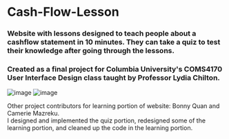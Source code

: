 # Cash-Flow-Lesson
### Website with lessons designed to teach people about a cashflow statement in 10 minutes. They can take a quiz to test their knowledge after going through the lessons. 
### Created as a final project for Columbia University's COMS4170 User Interface Design class taught by Professor Lydia Chilton. 
![image](https://github.com/honganndo/Cash-Flow-Lesson/assets/45318997/6c5c9049-31e5-48ec-9ba2-6c1089a86186)
![image](https://github.com/honganndo/Cash-Flow-Lesson/assets/45318997/33c346a9-c1e3-4fc3-b65c-5af0925d0938)

Other project contributors for learning portion of website: Bonny Quan and Camerie Mazreku. <br>
I designed and implemented the quiz portion, redesigned some of the learning portion, and cleaned up the code in the learning portion. 
